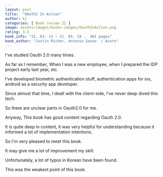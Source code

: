 ```yaml
---
layout: post
title:  "OAuth2 In Action"
author: kj
categories: [ Book review 21 ]
image: assets/images/books-images/OauthInAction.png
rating: 3.5
book_info: "21. 03. 13 ~ 21. 03. 19 ,  481 pages"
book_author: "Justin Richer, Antonio Sanso  / Acorn"
---
```

I've studied Oauth 2.0 many times.

As far as I remember, When I was a new employee, when I prepared the IDP project early last year, etc.

I’ve developed biometric authentication stuff, authentication apps for ios, android as a security app developer.

Since almost that time, I dealt with the client-side, I’ve never deep dived this tech.

So there are unclear parts in Oauth2.0 for me.

Anyway, This book has good content regarding Oauth 2.0.

It is quite deep in content, it was very helpful for understanding because it informed a lot of implementation intentions.

So I'm very pleased to meet this book. 

It may give me a lot of improvement my skill.

Unfortunately, a lot of typos in Korean have been found.

This was the weakest point of this book.

